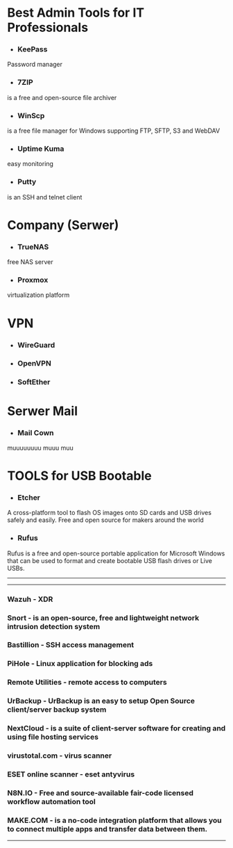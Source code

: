 # Best Admin Tools for IT Professionals 

* ### KeePass 
Password manager

* ### 7ZIP 
is a free and open-source file archiver

* ### WinScp 
is a free file manager for Windows supporting FTP, SFTP, S3 and WebDAV

* ### Uptime Kuma
easy monitoring

* ### Putty
is an SSH and telnet client

# Company (Serwer)

* ### TrueNAS 
free NAS server

* ### Proxmox
virtualization platform

# VPN

* ### WireGuard 

* ### OpenVPN 

* ### SoftEther 

# Serwer Mail

* ### Mail Cown 
muuuuuuuu muuu muu

# TOOLS for USB Bootable

* ### Etcher
A cross-platform tool to flash OS images onto SD cards and USB drives safely and easily. Free and open source for makers around the world

* ### Rufus
Rufus is a free and open-source portable application for Microsoft Windows that can be used to format and create bootable USB flash drives or Live USBs.

---
---
### Wazuh - XDR

### Snort - is an open-source, free and lightweight network intrusion detection system

### Bastillion - SSH access management

### PiHole - Linux application for blocking ads

### Remote Utilities - remote access to computers

### UrBackup - UrBackup is an easy to setup Open Source client/server backup system

### NextCloud - is a suite of client-server software for creating and using file hosting services

### virustotal.com - virus scanner
### ESET online scanner - eset antyvirus
### N8N.IO - Free and source-available fair-code licensed workflow automation tool
### MAKE.COM - is a no-code integration platform that allows you to connect multiple apps and transfer data between them.

---
